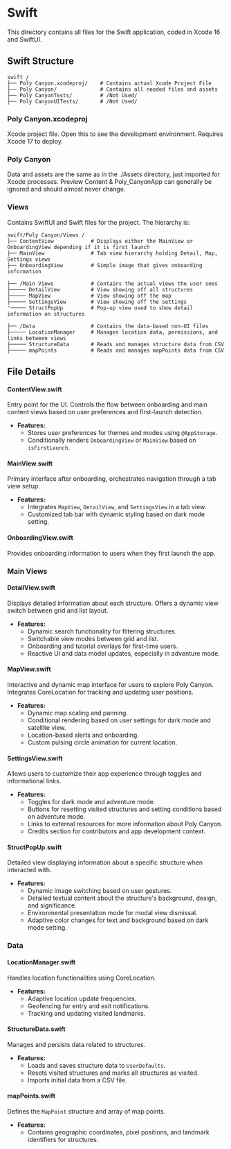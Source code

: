 # Swift

This directory contains all files for the Swift application, coded in Xcode 16 and SwiftUI.

## Swift Structure
```
swift /
├── Poly Canyon.xcodeproj/    # Contains actual Xcode Project File     
├── Poly Canyon/              # Contains all needed files and assets 
├── Poly CanyonTests/         # /Not Used/
├── Poly CanyonUITests/       # /Not Used/ 
```



### Poly Canyon.xcodeproj

Xcode project file. Open this to see the development environment. Requires Xcode 17 to deploy.

### Poly Canyon

Data and assets are the same as in the ./Assets directory, just imported for Xcode processes. Preview Content & Poly_CanyonApp can generally be ignored and should almost never change.

### Views

Contains SwiftUI and Swift files for the project. The hierarchy is:
```
swift/Poly Canyon/Views /
├── ContentView            # Displays either the MainView or OnboardingView depending if it is first launch
├── MainView               # Tab view hierarchy holding Detail, Map, Settings views
├── OnboardingView         # Simple image that gives onboarding information

├── /Main Views            # Contains the actual views the user sees
├───── DetailView          # View showing off all structures 
├───── MapView             # View showing off the map
├───── SettingsView        # View showing off the settings
'───── StructPopUp         # Pop-up view used to show detail information on structures

├── /Data                  # Contains the data-based non-UI files
├───── LocationManager     # Manages location data, permissions, and links between views
├───── StructureData       # Reads and manages structure data from CSV
├───── mapPoints           # Reads and manages mapPoints data from CSV
```


## File Details


#### ContentView.swift

Entry point for the UI. Controls the flow between onboarding and main content views based on user preferences and first-launch detection.

- **Features:**
  - Stores user preferences for themes and modes using `@AppStorage`.
  - Conditionally renders `OnboardingView` or `MainView` based on `isFirstLaunch`.

#### MainView.swift

Primary interface after onboarding, orchestrates navigation through a tab view setup.

- **Features:**
  - Integrates `MapView`, `DetailView`, and `SettingsView` in a tab view.
  - Customized tab bar with dynamic styling based on dark mode setting.

#### OnboardingView.swift

Provides onboarding information to users when they first launch the app.

### Main Views

#### DetailView.swift

Displays detailed information about each structure. Offers a dynamic view switch between grid and list layout.

- **Features:**
  - Dynamic search functionality for filtering structures.
  - Switchable view modes between grid and list.
  - Onboarding and tutorial overlays for first-time users.
  - Reactive UI and data model updates, especially in adventure mode.

#### MapView.swift

Interactive and dynamic map interface for users to explore Poly Canyon. Integrates CoreLocation for tracking and updating user positions.

- **Features:**
  - Dynamic map scaling and panning.
  - Conditional rendering based on user settings for dark mode and satellite view.
  - Location-based alerts and onboarding.
  - Custom pulsing circle animation for current location.

#### SettingsView.swift

Allows users to customize their app experience through toggles and informational links.

- **Features:**
  - Toggles for dark mode and adventure mode.
  - Buttons for resetting visited structures and setting conditions based on adventure mode.
  - Links to external resources for more information about Poly Canyon.
  - Credits section for contributors and app development context.

#### StructPopUp.swift

Detailed view displaying information about a specific structure when interacted with.

- **Features:**
  - Dynamic image switching based on user gestures.
  - Detailed textual content about the structure's background, design, and significance.
  - Environmental presentation mode for modal view dismissal.
  - Adaptive color changes for text and background based on dark mode setting.

### Data 

#### LocationManager.swift

Handles location functionalities using CoreLocation.

- **Features:**
  - Adaptive location update frequencies.
  - Geofencing for entry and exit notifications.
  - Tracking and updating visited landmarks.

#### StructureData.swift

Manages and persists data related to structures.

- **Features:**
  - Loads and saves structure data to `UserDefaults`.
  - Resets visited structures and marks all structures as visited.
  - Imports initial data from a CSV file.

#### mapPoints.swift

Defines the `MapPoint` structure and array of map points.

- **Features:**
  - Contains geographic coordinates, pixel positions, and landmark identifiers for structures.
